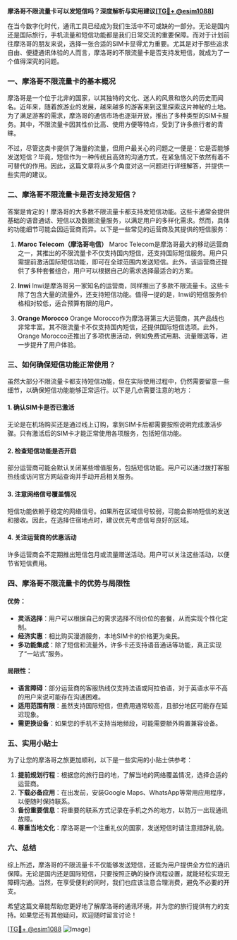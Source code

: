 **摩洛哥不限流量卡可以发短信吗？深度解析与实用建议[[TG💪+ @esim1088](https://t.me/s/esim1088)]**

在当今数字化时代，通讯工具已经成为我们生活中不可或缺的一部分。无论是国内还是国际旅行，手机流量和短信功能都是我们日常交流的重要保障。而对于计划前往摩洛哥的朋友来说，选择一张合适的SIM卡显得尤为重要。尤其是对于那些追求自由、便捷通讯体验的人而言，摩洛哥的不限流量卡是否支持发短信，就成为了一个值得深究的问题。

### 一、摩洛哥不限流量卡的基本概况

摩洛哥是一个位于北非的国家，以其独特的文化、迷人的风景和悠久的历史而闻名。近年来，随着旅游业的发展，越来越多的游客来到这里探索这片神秘的土地。为了满足游客的需求，摩洛哥的通信市场也逐渐开放，推出了多种类型的SIM卡服务。其中，不限流量卡因其性价比高、使用方便等特点，受到了许多旅行者的青睐。

不过，尽管这类卡提供了海量的流量，但用户最关心的问题之一便是：它是否能够发送短信？毕竟，短信作为一种传统且高效的沟通方式，在紧急情况下依然有着不可替代的作用。因此，这篇文章将从多个角度对这一问题进行详细解答，并提供一些实用的建议。

### 二、摩洛哥不限流量卡是否支持发短信？

答案是肯定的！摩洛哥的大多数不限流量卡都支持发短信功能。这些卡通常会提供基础的语音通话、短信以及数据流量服务，以满足用户的多样化需求。然而，具体的功能细节可能会因运营商而异。以下是一些常见的运营商及其提供的短信服务：

1. **Maroc Telecom（摩洛哥电信）**
   Maroc Telecom是摩洛哥最大的移动运营商之一，其推出的不限流量卡不仅支持国内短信，还支持国际短信服务。用户只需提前激活国际短信功能，即可在全球范围内发送短信。此外，该运营商还提供了多种套餐组合，用户可以根据自己的需求选择最适合的方案。

2. **Inwi**
   Inwi是摩洛哥另一家知名的运营商，同样推出了多款不限流量卡。这些卡除了包含大量的流量外，还支持短信功能。值得一提的是，Inwi的短信服务价格相对较低，适合预算有限的用户。

3. **Orange Morocco**
   Orange Morocco作为摩洛哥第三大运营商，其产品线也非常丰富。其不限流量卡不仅支持国内短信，还提供国际短信选项。此外，Orange Morocco还推出了多项优惠活动，例如免费试用期、流量赠送等，进一步提升了用户体验。

### 三、如何确保短信功能正常使用？

虽然大部分不限流量卡都支持短信功能，但在实际使用过程中，仍然需要留意一些细节，以确保短信功能能够正常运行。以下是几点需要注意的地方：

#### 1. 确认SIM卡是否已激活
无论是在机场购买还是通过线上订购，拿到SIM卡后都需要按照说明完成激活步骤。只有激活后的SIM卡才能正常使用各项服务，包括短信功能。

#### 2. 检查短信功能是否开启
部分运营商可能会默认关闭某些增值服务，包括短信功能。用户可以通过拨打客服热线或访问官方网站查询并手动开启相关服务。

#### 3. 注意网络信号覆盖情况
短信功能依赖于稳定的网络信号。如果所在区域信号较弱，可能会影响短信的发送和接收。因此，在选择住宿地点时，建议优先考虑信号良好的区域。

#### 4. 关注运营商的优惠活动
许多运营商会不定期推出短信包月或流量赠送活动。用户可以关注这些活动，以便节省短信费用。

### 四、摩洛哥不限流量卡的优势与局限性

#### 优势：
- **灵活选择**：用户可以根据自己的需求选择不同价位的套餐，从而实现个性化定制。
- **经济实惠**：相比购买漫游服务，本地SIM卡的价格更为亲民。
- **多功能集成**：除了短信和流量外，许多卡还支持语音通话等功能，真正实现了“一站式”服务。

#### 局限性：
- **语言障碍**：部分运营商的客服热线仅支持法语或阿拉伯语，对于英语水平不高的用户来说可能存在沟通困难。
- **适用范围有限**：虽然支持国际短信，但费用通常较高，且部分地区可能存在延迟现象。
- **需更换设备**：如果您的手机不支持当地频段，可能需要额外购置兼容设备。

### 五、实用小贴士

为了让您的摩洛哥之旅更加顺利，以下是一些实用的小贴士供参考：

1. **提前规划行程**：根据您的旅行目的地，了解当地的网络覆盖情况，选择合适的运营商。
2. **下载必备应用**：在出发前，安装Google Maps、WhatsApp等常用应用程序，以便随时保持联系。
3. **备份重要信息**：将重要的联系方式记录在手机之外的地方，以防万一出现通讯故障。
4. **尊重当地文化**：摩洛哥是一个注重礼仪的国家，发送短信时请注意措辞礼貌。

### 六、总结

综上所述，摩洛哥的不限流量卡不仅能够发送短信，还能为用户提供全方位的通讯保障。无论是国内还是国际短信，只要按照正确的操作流程设置，就能轻松实现无障碍沟通。当然，在享受便利的同时，我们也应该注意合理消费，避免不必要的开支。

希望这篇文章能帮助您更好地了解摩洛哥的通讯环境，并为您的旅行提供有力的支持。如果您还有其他疑问，欢迎随时留言讨论！

[[TG💪+ @esim1088](https://t.me/s/esim1088) ![Image](https://i.postimg.cc/4NQfJmqS/Snipaste-2025-05-13-00-14-12.png)]